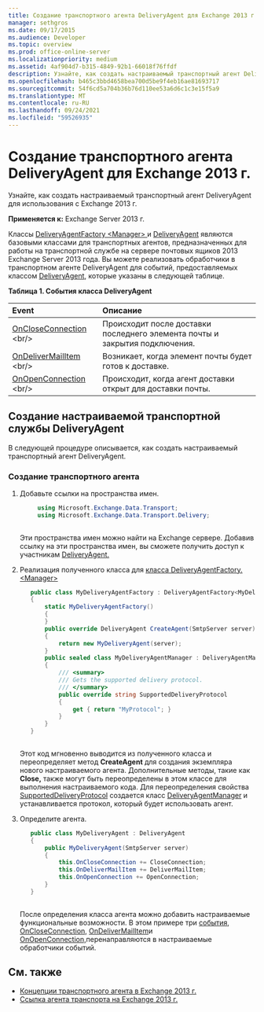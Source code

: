 ```yaml
---
title: Создание транспортного агента DeliveryAgent для Exchange 2013 г.
manager: sethgros
ms.date: 09/17/2015
ms.audience: Developer
ms.topic: overview
ms.prod: office-online-server
ms.localizationpriority: medium
ms.assetid: 4af904d7-b315-4849-92b1-66018f76ffdf
description: Узнайте, как создать настраиваемый транспортный агент DeliveryAgent для использования с Exchange 2013 г.
ms.openlocfilehash: b465c3bbd4658bea700d5be9f4eb16ae81693717
ms.sourcegitcommit: 54f6cd5a704b36b76d110ee53a6d6c1c3e15f5a9
ms.translationtype: MT
ms.contentlocale: ru-RU
ms.lasthandoff: 09/24/2021
ms.locfileid: "59526935"
---
```

# <a name="create-a-deliveryagent-transport-agent-for-exchange-2013"></a>Создание транспортного агента DeliveryAgent для Exchange 2013 г.

Узнайте, как создать настраиваемый транспортный агент DeliveryAgent для использования с Exchange 2013 г.
  
**Применяется к:** Exchange Server 2013 г.
  
Классы [DeliveryAgentFactory \<Manager\> ](https://msdn.microsoft.com/library/dd877550(v=exchg.150).aspx) и [DeliveryAgent](https://msdn.microsoft.com/library/microsoft.exchange.data.transport.delivery.deliveryagent(v=exchg.150).aspx) являются базовыми классами для транспортных агентов, предназначенных для работы на транспортной службе на сервере почтовых ящиков 2013 Exchange Server 2013 года. Вы можете реализовать обработчики в транспортном агенте DeliveryAgent для событий, предоставляемых классом [DeliveryAgent,](https://msdn.microsoft.com/library/microsoft.exchange.data.transport.delivery.deliveryagent(v=exchg.150).aspx) которые указаны в следующей таблице. 
  
**Таблица 1. События класса DeliveryAgent**

|**Event**|**Описание**|
|:-----|:-----|
|[OnCloseConnection](https://msdn.microsoft.com/library/microsoft.exchange.data.transport.delivery.deliveryagent.oncloseconnection(v=exchg.150).aspx) <br/> |Происходит после доставки последнего элемента почты и закрытия подключения.  <br/> |
|[OnDeliverMailItem](https://msdn.microsoft.com/library/microsoft.exchange.data.transport.delivery.deliveryagent.ondelivermailitem(v=exchg.150).aspx) <br/> |Возникает, когда элемент почты будет готов к доставке.  <br/> |
|[OnOpenConnection](https://msdn.microsoft.com/library/microsoft.exchange.data.transport.delivery.deliveryagent.onopenconnection(v=exchg.150).aspx) <br/> |Происходит, когда агент доставки открыт для доставки почты.  <br/> |
   
## <a name="creating-a-custom-deliveryagent-transport-agent"></a>Создание настраиваемой транспортной службы DeliveryAgent

В следующей процедуре описывается, как создать настраиваемый транспортный агент DeliveryAgent. 
  
### <a name="to-create-the-transport-agent"></a>Создание транспортного агента

1. Добавьте ссылки на пространства имен.
    
   ```cs
        using Microsoft.Exchange.Data.Transport;
        using Microsoft.Exchange.Data.Transport.Delivery;
    
   ```

   Эти пространства имен можно найти на Exchange сервере. Добавив ссылку на эти пространства имен, вы сможете получить доступ к участникам [DeliveryAgent.](https://msdn.microsoft.com/library/microsoft.exchange.data.transport.delivery.deliveryagent(v=exchg.150).aspx) 
    
2. Реализация полученного класса для [класса DeliveryAgentFactory. \<Manager\> ](https://msdn.microsoft.com/library/dd877550(v=exchg.150).aspx) 
    
   ```cs
      public class MyDeliveryAgentFactory : DeliveryAgentFactory<MyDeliveryAgentFactory.MyDeliveryAgentManager>
      {
          static MyDeliveryAgentFactory()
          {
          }
          public override DeliveryAgent CreateAgent(SmtpServer server)
          {
              return new MyDeliveryAgent(server);
          }
          public sealed class MyDeliveryAgentManager : DeliveryAgentManager
          {
              /// <summary>
              /// Gets the supported delivery protocol.
              /// </summary>
              public override string SupportedDeliveryProtocol
              {
                  get { return "MyProtocol"; }
              }
          }
      }
  
   ```

   Этот код мгновенно выводится из полученного класса и переопределяет метод **CreateAgent** для создания экземпляра нового настраиваемого агента. Дополнительные методы, такие как **Close,** также могут быть переопределены в этом классе для выполнения настраиваемого кода. Для переопределения свойства [SupportedDeliveryProtocol](https://msdn.microsoft.com/library/Microsoft.Exchange.Data.Transport.Delivery.DeliveryAgentManager.SupportedDeliveryProtocol.aspx) создается класс [DeliveryAgentManager](https://msdn.microsoft.com/library/Microsoft.Exchange.Data.Transport.Delivery.DeliveryAgentManager.aspx) и устанавливается протокол, который будет использовать агент. 
    
3. Определите агента.
    
   ```cs
      public class MyDeliveryAgent : DeliveryAgent
      {
          public MyDeliveryAgent(SmtpServer server)
          {
              this.OnCloseConnection += CloseConnection;
              this.OnDeliverMailItem += DeliverMailItem;
              this.OnOpenConnection += OpenConnection;
          }
      }
  
   ```

   После определения класса агента можно добавить настраиваемые функциональные возможности. В этом примере три [события, OnCloseConnection,](https://msdn.microsoft.com/library/microsoft.exchange.data.transport.delivery.deliveryagent.oncloseconnection(v=exchg.150).aspx) [OnDeliverMailItem](https://msdn.microsoft.com/library/microsoft.exchange.data.transport.delivery.deliveryagent.ondelivermailitem(v=exchg.150).aspx)и [OnOpenConnection,](https://msdn.microsoft.com/library/microsoft.exchange.data.transport.delivery.deliveryagent.onopenconnection(v=exchg.150).aspx)перенаправляются в настраиваемые обработчики событий. 
    
## <a name="see-also"></a>См. также

- [Концепции транспортного агента в Exchange 2013 г.](transport-agent-concepts-in-exchange-2013.md)
- [Ссылка агента транспорта на Exchange 2013 г.](transport-agent-reference-for-exchange-2013.md)          

 